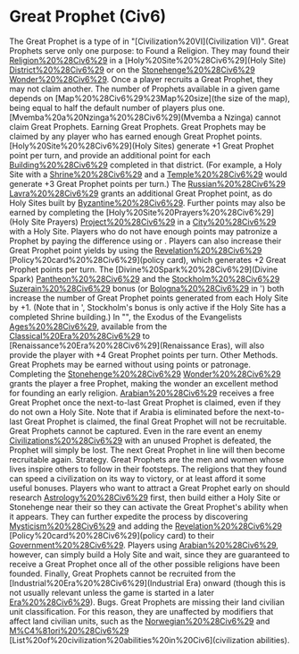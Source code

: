 # Great Prophet (Civ6)

The Great Prophet is a type of in "[Civilization%20VI](Civilization VI)". Great Prophets serve only one purpose: to Found a Religion. They may found their [Religion%20%28Civ6%29](religion) in a [Holy%20Site%20%28Civ6%29](Holy Site) [District%20%28Civ6%29](district) or on the [Stonehenge%20%28Civ6%29](Stonehenge) [Wonder%20%28Civ6%29](wonder). Once a player recruits a Great Prophet, they may not claim another. The number of Prophets available in a given game depends on [Map%20%28Civ6%29%23Map%20size](the size of the map), being equal to half the default number of players plus one.
[Mvemba%20a%20Nzinga%20%28Civ6%29](Mvemba a Nzinga) cannot claim Great Prophets.
Earning Great Prophets.
Great Prophets may be claimed by any player who has earned enough Great Prophet points. [Holy%20Site%20%28Civ6%29](Holy Sites) generate +1 Great Prophet point per turn, and provide an additional point for each [Building%20%28Civ6%29](building) completed in that district. (For example, a Holy Site with a [Shrine%20%28Civ6%29](Shrine) and a [Temple%20%28Civ6%29](Temple) would generate +3 Great Prophet points per turn.) The [Russian%20%28Civ6%29](Russian) [Lavra%20%28Civ6%29](Lavra) grants an additional Great Prophet point, as do Holy Sites built by [Byzantine%20%28Civ6%29](Byzantium). Further points may also be earned by completing the [Holy%20Site%20Prayers%20%28Civ6%29](Holy Site Prayers) [Project%20%28Civ6%29](project) in a [City%20%28Civ6%29](city) with a Holy Site. Players who do not have enough points may patronize a Prophet by paying the difference using or .
Players can also increase their Great Prophet point yields by using the [Revelation%20%28Civ6%29](Revelation) [Policy%20card%20%28Civ6%29](policy card), which generates +2 Great Prophet points per turn.
The [Divine%20Spark%20%28Civ6%29](Divine Spark) [Pantheon%20%28Civ6%29](pantheon) and the [Stockholm%20%28Civ6%29](Stockholm) [Suzerain%20%28Civ6%29](Suzerain) bonus (or [Bologna%20%28Civ6%29](Bologna) in ') both increase the number of Great Prophet points generated from each Holy Site by +1. (Note that in ', Stockholm's bonus is only active if the Holy Site has a completed Shrine building.)
In "", the Exodus of the Evangelists [Ages%20%28Civ6%29](dedication), available from the [Classical%20Era%20%28Civ6%29](Classical) to [Renaissance%20Era%20%28Civ6%29](Renaissance Eras), will also provide the player with +4 Great Prophet points per turn.
Other Methods.
Great Prophets may be earned without using points or patronage. Completing the [Stonehenge%20%28Civ6%29](Stonehenge) [Wonder%20%28Civ6%29](wonder) grants the player a free Prophet, making the wonder an excellent method for founding an early religion.
[Arabian%20%28Civ6%29](Arabia) receives a free Great Prophet once the next-to-last Great Prophet is claimed, even if they do not own a Holy Site. Note that if Arabia is eliminated before the next-to-last Great Prophet is claimed, the final Great Prophet will not be recruitable.
Great Prophets cannot be captured. Even in the rare event an enemy [Civilizations%20%28Civ6%29](civilization) with an unused Prophet is defeated, the Prophet will simply be lost. The next Great Prophet in line will then become recruitable again.
Strategy.
Great Prophets are the men and women whose lives inspire others to follow in their footsteps. The religions that they found can speed a civilization on its way to victory, or at least afford it some useful bonuses. Players who want to attract a Great Prophet early on should research [Astrology%20%28Civ6%29](Astrology) first, then build either a Holy Site or Stonehenge near their so they can activate the Great Prophet's ability when it appears. They can further expedite the process by discovering [Mysticism%20%28Civ6%29](Mysticism) and adding the [Revelation%20%28Civ6%29](Revelation) [Policy%20card%20%28Civ6%29](policy card) to their [Government%20%28Civ6%29](government). Players using [Arabian%20%28Civ6%29](Arabia), however, can simply build a Holy Site and wait, since they are guaranteed to receive a Great Prophet once all of the other possible religions have been founded.
Finally, Great Prophets cannot be recruited from the [Industrial%20Era%20%28Civ6%29](Industrial Era) onward (though this is not usually relevant unless the game is started in a later [Era%20%28Civ6%29](era)).
Bugs.
Great Prophets are missing their land civilian unit classification. For this reason, they are unaffected by modifiers that affect land civilian units, such as the [Norwegian%20%28Civ6%29](Norwegian) and [M%C4%81ori%20%28Civ6%29](Māori) [List%20of%20civilization%20abilities%20in%20Civ6](civilization abilities).